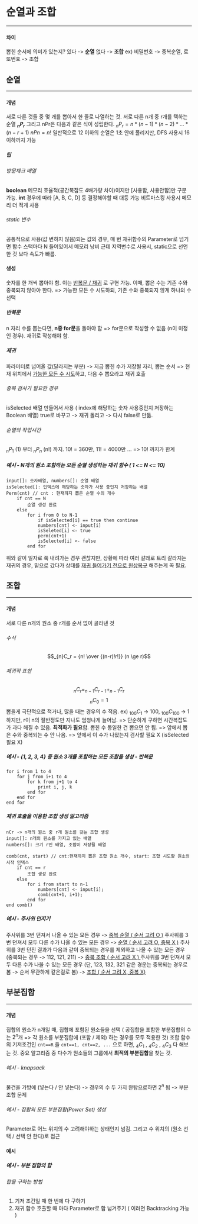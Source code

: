 # 순열과 조합
---
#### 차이
뽑힌 순서에 의미가 있는지?
	있다 -> **순열**
	없다 -> **조합**
	ex) 비밀번호 -> 중복순열,  로또번호 -> 조합
	
## 순열
---
#### 개념
서로 다른 것들 중 몇 개를 뽑아서 한 줄로 나열하는 것.
서로 다른 n개 중 r개를 택하는 순열 **$_{n}P_r$**
그리고 nPr은 다음과 같은 식이 성립한다.
	 $_{n}P_r = n * (n-1) * (n-2) * \ldots * (n-r+1)$
	 $nPn = n!$
일반적으로 12 이하의 순열은 1초 안에 풀리지만, DFS 사용시 16 이하까지 가능
##### 팁
###### 방문체크 배열
**boolean** 메모리 효율적(공간복잡도 4배가량 차이)이지만 [사용함, 사용안함]만 구분 가능.
**int** 경우에 따라 [A, B, C, D] 등 결정해야할 때 대등 가능
비트마스킹 사용시 메모리 더 적게 사용
###### static 변수
공통적으로 사용(값 변하지 않음)되는 값의 경우, 매 번 재귀함수의 Parameter로 넘기면 함수 스택마다 N 들어있어서 메모리 낭비
	근데 지역변수로 사용시, static으로 선언한 것 보다 속도가 빠름.

#### 생성
숫자를 한 개씩 뽑아야 함. 이는 <u>반복문 / 재귀</u> 로 구현 가능.
이때, 뽑은 수는 기존 수와 중복되지 않아야 한다.
	=> 가능한 모든 수 시도하되, 기존 수와 중복되지 않게 하나의 수 선택
##### 반복문
n 자리 수를 뽑는다면, **n중 for문**을 돌아야 함
=> for문으로 작성할 수 없음 (n이 미정인 경우). 재귀로 작성해야 함.
##### 재귀
파라미터로 넘어올 값(달라지는 부분) -> 지금 뽑힌 수가 저장될 자리, 뽑는 순서
=> 현재 위치에서 <u>가능한 모든 수 시도</u>하고, 다음 수 뽑으라고 재귀 호출
###### 중복 검사가 필요한 경우
isSelected 배열 만들어서 사용 ( index에 해당하는 숫자 사용중인지 저장하는 Boolean 배열)
true로 바꾸고 -> 재귀 돌리고 -> 다시 false로 만듦.
###### 순열의 작업시간
$_{n}P_1$ (1) 부터 $_{n}P_n$ (n!) 까지. 10! = 360만, 11!  = 4000만 ... => 10! 까지가 한계
##### 예시 - N개의 원소 포함하는 모든 순열 생성하는 재귀 함수 ( 1 <= N <= 10)
```
input[]: 숫자배열, numbers[]: 순열 배열
isSelected[]: 인덱스에 해당하는 숫자가 사용 중인지 저장하는 배열
Perm(cnt) // cnt : 현재까지 뽑은 순열 수의 개수
	if cnt == N
		순열 생성 완료
	else
		for i from 0 to N-1
			if isSelected[i] == true then continue
			numbers[cnt] <- input[i]
			isSeleted[i] <- true
			perm(cnt+1)
			isSelected[i] <- false
		end for
```
위와 같이 일자로 쭉 내려가는 경우 괜찮지만, 상황에 따라 여러 갈래로 트리 갈라지는 재귀의 경우, 밑으로 갔다가 상태를 <u>재귀 들어가기 전으로 원상복구</u> 해주는게 꼭 필요.

## 조합
---
#### 개념
서로 다른 n개의 원소 중 r개를 순서 없이 골라낸 것
###### 수식
$$_{n}C_r = {n! \over {(n-r)!r!}} (n \ge r)$$
###### 재귀적 표현
$$_{n}C_r = _{n-1}C_{r-1} + _{n-1}C_r$$
$$_{n}C_0 = 1$$
뽑을게 극단적으로 적거나, 많을 때는 경우의 수 적음.
	ex) $_{100}C_1$ -> 100, $_{100}C_{100}$ -> 1
하지만, r이 n의 절반정도만 지나도 엄청나게 늘어남.
	=> 단순하게 구하면 시간복잡도가 과다 해질 수 있음. **최적화가 필요**함.
뽑힌 수 동일한 건 뽑으면 안 됨.
	=> 앞에서 뽑은 수와 중복되는 수 안 나옴.
	=> 앞에서 이 수가 나왔는지 검사할 필요 X (isSelected 필요 X)
##### 예시 - {1, 2, 3, 4} 중 원소 3개를 포함하는 모든 조합을 생성 - 반복문
```
for i from 1 to 4
	for j from i+1 to 4
		for k from j+1 to 4
			print i, j, k
		end for
	end for
end for
```
##### 재귀 호출을 이용한 조합 생성 알고리즘
```
nCr -> n개의 원소 중 r개 원소를 갖는 조합 생성
input[]: n개의 원소를 가지고 있는 배열
numbers[]: 크기 r인 배열, 조합이 저장될 배열

comb(cnt, start) // cnt:현재까지 뽑은 조합 원소 개수, start: 조합 시도할 원소의 시작 인덱스
	if cnt == r
		조합 생성 완료
	else
		for i from start to n-1
			numbers[cnt] <- input[i];
			comb(cnt+1, i+1);
		end for
end comb()
```

##### 예시 - 주사위 던지기
주사위를 3번 던져서 나올 수 있는 모든 경우
-> <u>중복 순열 ( 순서 고려 O )</u>
주사위를 3번 던져서 모두 다른 수가 나올 수 있는 모든 경우
-> <u>순열 ( 순서 고려 O, 중복 X )</u>
주사위를 3번 던진 결과가 다음과 같이 중복되는 경우를 제외하고 나올 수 있는 모든 경우
(중복되는 경우 -> 112, 121, 211)
-> <u>중복 조합 ( 순서 고려 X ) </u>
주사위를 3번 던져서 모두 다른 수가 나올 수 있는 모든 경우
(단, 123, 132, 321 같은 경운는 중복되는 경우로 봄 -> 순서 무관하게 같은걸로 봄)
-> <u>조합 ( 순서 고려 X, 중복 X)</u>

## 부분집합
---
#### 개념
집합의 원소가 n개일 때, 집합에 포함된 원소들을 선택
( 공집합을 포함한 부분집합의 수는 $2^n$개 => 각 원소를 부분집합에 (포함 / 제외) 하는 경우를 모두 적용한 것)
조합 함수의 기저조건인 `cnt==R` 을 `cnt==1, cnt==2, ...` 으로 하면, $_4{C}_1$ , $_4{C}_2$ , $_4{C}_3$   다 해보는 것.
중요 알고리즘 중 다수가 원소들의 그룹에서 **최적의 부분집합**을 찾는 것.
###### 예시 - knapsack
물건을 가방에 (넣는다 / 안 넣는다) -> 경우의 수 두 가지
완탐으로하면 $2^n$ 됨 -> 부분조합 문제
###### 예시 - 집합의 모든 부분집합(Power Set) 생성
Parameter로 어느 위치의 수 고려해야하는 상태인지 넘김.
그리고 수 위치의 (원소 선택 / 선택 안 한다)로 접근
#### 예시 
##### 예시 - 부분 집합의 합
###### 합을 구하는 방법
1) 기저 조건일 때 한 번에 다 구하기
2) 재귀 함수 호출할 때 마다 Parameter로 합 넘겨주기 ( 이러면 Backtracking 가능 )